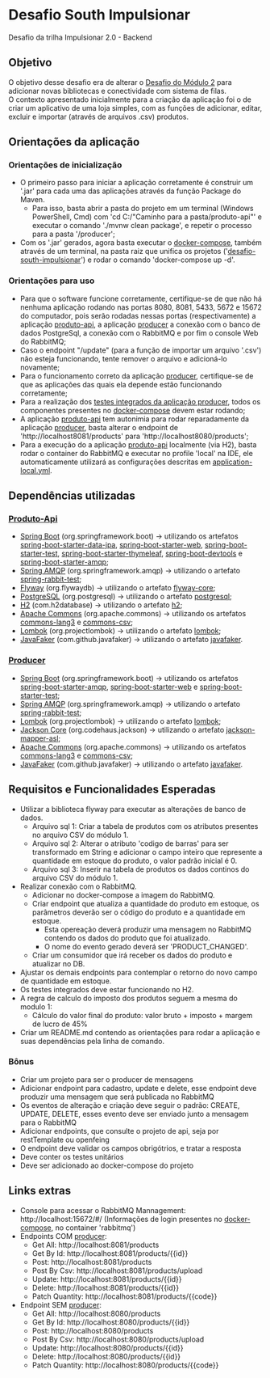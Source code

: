 # Desafio South Impulsionar
Desafio da trilha Impulsionar 2.0 - Backend

## Objetivo
O objetivo desse desafio era de alterar o [Desafio do Módulo 2](https://github.com/Artur-Bertoni/desafio-south-impulsionar/tree/feature/desafio-2) para adicionar novas bibliotecas e conectividade com sistema de filas.  
O contexto apresentado inicialmente para a criação da aplicação foi o de criar um aplicativo de uma loja simples, com as funções de adicionar, editar, excluir e importar (através de arquivos .csv) produtos.

## Orientações da aplicação

### Orientações de inicialização
- O primeiro passo para iniciar a aplicação corretamente é construir um '.jar' para cada uma das aplicações através da função Package do Maven.
  - Para isso, basta abrir a pasta do projeto em um terminal (Windows PowerShell, Cmd) com 'cd C:/"Caminho para a pasta/produto-api"' e executar o comando './mvnw clean package', e repetir o processo para a pasta '/producer';
- Com os '.jar' gerados, agora basta executar o [docker-compose](https://github.com/Artur-Bertoni/desafio-south-impulsionar/blob/main/docker-compose.yml), também através de um terminal, na pasta raiz que unifica os projetos ('[desafio-south-impulsionar](https://github.com/Artur-Bertoni/desafio-south-impulsionar)') e rodar o comando 'docker-compose up -d'.

### Orientações para uso
- Para que o software funcione corretamente, certifique-se de que não há nenhuma aplicação rodando nas portas 8080, 8081, 5433, 5672 e 15672 do computador, pois serão rodadas nessas portas (respectivamente) a aplicação [produto-api](https://github.com/Artur-Bertoni/desafio-south-impulsionar/tree/main/produto-api), a aplicação [producer](https://github.com/Artur-Bertoni/desafio-south-impulsionar/tree/main/producer) a conexão com o banco de dados PostgreSql, a conexão com o RabbitMQ e por fim o console Web do RabbitMQ;
- Caso o endpoint "/update" (para a função de importar um arquivo '.csv') não esteja funcionando, tente remover o arquivo e adicioná-lo novamente;
- Para o funcionamento correto da aplicação [producer](https://github.com/Artur-Bertoni/desafio-south-impulsionar/tree/main/producer), certifique-se de que as aplicações das quais ela depende estão funcionando corretamente;
- Para a realização dos [testes integrados da aplicação producer](https://github.com/Artur-Bertoni/desafio-south-impulsionar/tree/main/producer/src/test/java/com/br/artur/producer/resources/ProductResourceTest.java), todos os componentes presentes no [docker-compose](https://github.com/Artur-Bertoni/desafio-south-impulsionar/blob/main/docker-compose.yml) devem estar rodando;
- A aplicação [produto-api](https://github.com/Artur-Bertoni/desafio-south-impulsionar/tree/main/produto-api) tem autonimia para rodar reparadamente da aplicação [producer](https://github.com/Artur-Bertoni/desafio-south-impulsionar/tree/main/producer), basta alterar o endpoint de 'http://localhost8081/products' para 'http://localhost8080/products';
- Para a execução do a aplicação [produto-api](https://github.com/Artur-Bertoni/desafio-south-impulsionar/tree/main/produto-api) localmente (via H2), basta rodar o container do RabbitMQ e executar no profile 'local' na IDE, ele automaticamente utilizará as configurações descritas em [application-local.yml](https://github.com/Artur-Bertoni/desafio-south-impulsionar/tree/main/produto-api/src/main/resources/application-local.yml).

## Dependências utilizadas
### [Produto-Api](https://github.com/Artur-Bertoni/desafio-south-impulsionar/tree/main/produto-api/pom.xml)
- [Spring Boot](https://spring.io/projects/spring-boot) (org.springframework.boot) -> utilizando os artefatos [spring-boot-starter-data-jpa](https://mvnrepository.com/artifact/org.springframework.boot/spring-boot-starter-data-jpa), [spring-boot-starter-web](https://mvnrepository.com/artifact/org.springframework.boot/spring-boot-starter-web), [spring-boot-starter-test](https://mvnrepository.com/artifact/org.springframework.boot/spring-boot-starter-test), [spring-boot-starter-thymeleaf](https://mvnrepository.com/artifact/org.springframework.boot/spring-boot-starter-thymeleaf), [spring-boot-devtools](https://mvnrepository.com/artifact/org.springframework.boot/spring-boot-devtools) e [spring-boot-starter-amqp](https://mvnrepository.com/artifact/org.springframework.boot/spring-boot-starter-amqp);
- [Spring AMQP](https://docs.spring.io/spring-amqp/reference/html/) (org.springframework.amqp) -> utilizando o artefato [spring-rabbit-test](https://mvnrepository.com/artifact/org.springframework.amqp/spring-rabbit-test);
- [Flyway](https://flywaydb.org) (org.flywaydb) -> utilizando o artefato [flyway-core](https://mvnrepository.com/artifact/org.flywaydb/flyway-core);
- [PostgreSQL](https://www.postgresql.org) (org.postgresql) -> utilizando o artefato [postgresql](https://mvnrepository.com/artifact/org.postgresql/postgresql);
- [H2](https://www.h2database.com/html/main.html) (com.h2database) -> utilizando o artefato [h2](https://mvnrepository.com/artifact/com.h2database/h2);
- [Apache Commons](https://commons.apache.org) (org.apache.commons) -> utilizando os artefatos [commons-lang3](https://commons.apache.org/proper/commons-lang/) e [commons-csv](https://commons.apache.org/proper/commons-csv/);
- [Lombok](https://projectlombok.org) (org.projectlombok) -> utilizando o artefato [lombok](https://projectlombok.org/setup/maven);
- [JavaFaker](https://github.com/DiUS/java-faker) (com.github.javafaker) -> utilizando o artefato [javafaker](https://mvnrepository.com/artifact/com.github.javafaker/javafaker).
### [Producer](https://github.com/Artur-Bertoni/desafio-south-impulsionar/tree/main/producer/pom.xml)
- [Spring Boot](https://spring.io/projects/spring-boot) (org.springframework.boot) -> utilizando os artefatos [spring-boot-starter-amqp](https://mvnrepository.com/artifact/org.springframework.boot/spring-boot-starter-amqp), [spring-boot-starter-web](https://mvnrepository.com/artifact/org.springframework.boot/spring-boot-starter-web) e [spring-boot-starter-test](https://mvnrepository.com/artifact/org.springframework.boot/spring-boot-starter-test);
- [Spring AMQP](https://docs.spring.io/spring-amqp/reference/html/) (org.springframework.amqp) -> utilizando o artefato [spring-rabbit-test](https://mvnrepository.com/artifact/org.springframework.amqp/spring-rabbit-test);
- [Lombok](https://projectlombok.org) (org.projectlombok) -> utilizando o artefato [lombok](https://projectlombok.org/setup/maven);
- [Jackson Core](https://github.com/FasterXML/jackson-core) (org.codehaus.jackson) -> utilizando o artefato [jackson-mapper-asl](https://mvnrepository.com/artifact/org.codehaus.jackson/jackson-mapper-asl);
- [Apache Commons](https://commons.apache.org) (org.apache.commons) -> utilizando os artefatos [commons-lang3](https://commons.apache.org/proper/commons-lang/) e [commons-csv](https://commons.apache.org/proper/commons-csv/);
- [JavaFaker](https://github.com/DiUS/java-faker) (com.github.javafaker) -> utilizando o artefato [javafaker](https://mvnrepository.com/artifact/com.github.javafaker/javafaker).

## Requisitos e Funcionalidades Esperadas
- Utilizar a biblioteca flyway para executar as alterações de banco de dados.
    - Arquivo sql 1: Criar a tabela de produtos com os atributos presentes no arquivo CSV do módulo 1.
    - Arquivo sql 2: Alterar o atributo 'codigo de barras' para ser transformado em String e adicionar o campo inteiro que represente a quantidade em estoque do produto, o valor padrão inicial é 0.
    - Arquivo sql 3: Inserir na tabela de produtos os dados continos do arquivo CSV do módulo 1.
- Realizar conexão com o RabbitMQ.
    - Adicionar no docker-compose a imagem do RabbitMQ.
    - Criar endpoint que atualiza a quantidade do produto em estoque, os parâmetros deverão ser o código do produto e a quantidade em estoque.
        - Esta opereação deverá produzir uma mensagem no RabbitMQ contendo os dados do produto que foi atualizado.
        - O nome do evento gerado deverá ser 'PRODUCT_CHANGED'.
    - Criar um consumidor que irá receber os dados do produto e atualizar no DB.
- Ajustar os demais endpoints para contemplar o retorno do novo campo de quantidade em estoque.
- Os testes integrados deve estar funcionando no H2.
- A regra de calculo do imposto dos produtos seguem a mesma do modulo 1:
    - Cálculo do valor final do produto: valor bruto + imposto + margem de lucro de 45%
- Criar um README.md contendo as orientações para rodar a aplicação e suas dependências pela linha de comando.
### Bônus
- Criar um projeto para ser o producer de mensagens
- Adicionar endpoint para cadastro, update e delete, esse endpoint deve produzir uma mensagem que será publicada no RabbitMQ
- Os eventos de alteração e criação deve seguir o padrão: CREATE, UPDATE, DELETE, esses evento deve ser enviado junto a mensagem para o RabbitMQ
- Adicionar endpoints, que consulte o projeto de api, seja por restTemplate ou openfeing
- O endpoint deve validar os campos obrigótrios, e tratar a resposta
- Deve conter os testes unitários
- Deve ser adicionado ao docker-compose do projeto

## Links extras
- Console para acessar o RabbitMQ Mannagement: http://localhost:15672/#/ (Informações de login presentes no [docker-compose](https://github.com/Artur-Bertoni/desafio-south-impulsionar/blob/main/docker-compose.yml), no container 'rabbitmq')
- Endpoints COM [producer](https://github.com/Artur-Bertoni/desafio-south-impulsionar/tree/main/producer):
  - Get All: http://localhost:8081/products
  - Get By Id: http://localhost:8081/products/{{id}}
  - Post: http://localhost:8081/products
  - Post By Csv: http://localhost:8081/products/upload
  - Update: http://localhost:8081/products/{{id}}
  - Delete: http://localhost:8081/products/{{id}}
  - Patch Quantity: http://localhost:8081/products/{{code}}
- Endpoint SEM [producer](https://github.com/Artur-Bertoni/desafio-south-impulsionar/tree/main/producer):
  - Get All: http://localhost:8080/products
  - Get By Id: http://localhost:8080/products/{{id}}
  - Post: http://localhost:8080/products
  - Post By Csv: http://localhost:8080/products/upload
  - Update: http://localhost:8080/products/{{id}}
  - Delete: http://localhost:8080/products/{{id}}
  - Patch Quantity: http://localhost:8080/products/{{code}}
